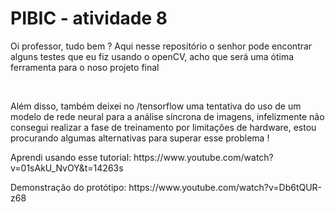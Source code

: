 <h1> PIBIC - atividade 8 </h1>

<p> Oi professor, tudo bem ? Aqui nesse repositório o senhor pode encontrar alguns testes que eu fiz usando o openCV, acho que será uma ótima ferramenta para o noso projeto final </p> 
<br>
<p> Além disso, também deixei no /tensorflow uma tentativa do uso de um modelo de rede neural para a análise síncrona de imagens, infelizmente não consegui realizar a fase de treinamento por limitações de hardware, estou procurando algumas alternativas para superar esse problema ! </p>

<p> Aprendi usando esse tutorial: https://www.youtube.com/watch?v=01sAkU_NvOY&t=14263s </p>

<p> Demonstração do protótipo: https://www.youtube.com/watch?v=Db6tQUR-z68 </p>
